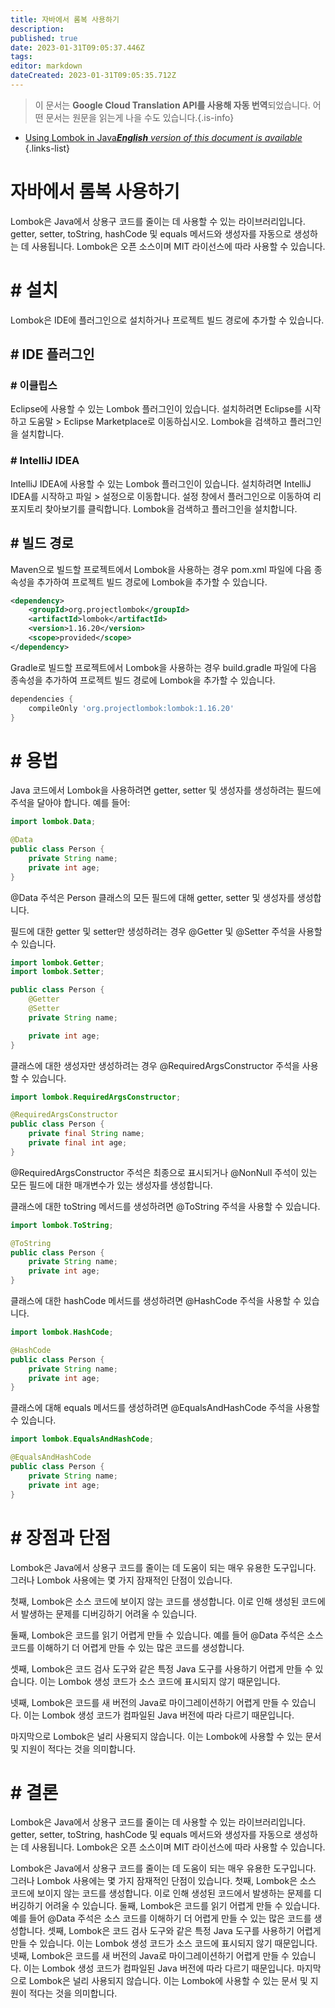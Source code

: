 ```yaml
---
title: 자바에서 롬복 사용하기
description: 
published: true
date: 2023-01-31T09:05:37.446Z
tags: 
editor: markdown
dateCreated: 2023-01-31T09:05:35.712Z
---
```


> 이 문서는 **Google Cloud Translation API를 사용해 자동 번역**되었습니다.
어떤 문서는 원문을 읽는게 나을 수도 있습니다.{.is-info}

- [Using Lombok in Java***English** version of this document is available*](/en/Knowledge-base/Java/using-lombok-in-java)
{.links-list}




# 자바에서 롬복 사용하기

Lombok은 Java에서 상용구 코드를 줄이는 데 사용할 수 있는 라이브러리입니다. getter, setter, toString, hashCode 및 equals 메서드와 생성자를 자동으로 생성하는 데 사용됩니다. Lombok은 오픈 소스이며 MIT 라이선스에 따라 사용할 수 있습니다.

# # 설치

Lombok은 IDE에 플러그인으로 설치하거나 프로젝트 빌드 경로에 추가할 수 있습니다.

## # IDE 플러그인

### # 이클립스

Eclipse에 사용할 수 있는 Lombok 플러그인이 있습니다. 설치하려면 Eclipse를 시작하고 도움말 > Eclipse Marketplace로 이동하십시오. Lombok을 검색하고 플러그인을 설치합니다.

### # IntelliJ IDEA

IntelliJ IDEA에 사용할 수 있는 Lombok 플러그인이 있습니다. 설치하려면 IntelliJ IDEA를 시작하고 파일 > 설정으로 이동합니다. 설정 창에서 플러그인으로 이동하여 리포지토리 찾아보기를 클릭합니다. Lombok을 검색하고 플러그인을 설치합니다.

## # 빌드 경로

Maven으로 빌드할 프로젝트에서 Lombok을 사용하는 경우 pom.xml 파일에 다음 종속성을 추가하여 프로젝트 빌드 경로에 Lombok을 추가할 수 있습니다.

```xml
<dependency>
    <groupId>org.projectlombok</groupId>
    <artifactId>lombok</artifactId>
    <version>1.16.20</version>
    <scope>provided</scope>
</dependency>
```

Gradle로 빌드할 프로젝트에서 Lombok을 사용하는 경우 build.gradle 파일에 다음 종속성을 추가하여 프로젝트 빌드 경로에 Lombok을 추가할 수 있습니다.

```groovy
dependencies {
    compileOnly 'org.projectlombok:lombok:1.16.20'
}
```

# # 용법

Java 코드에서 Lombok을 사용하려면 getter, setter 및 생성자를 생성하려는 필드에 주석을 달아야 합니다. 예를 들어:

```java
import lombok.Data;

@Data
public class Person {
    private String name;
    private int age;
}
```

@Data 주석은 Person 클래스의 모든 필드에 대해 getter, setter 및 생성자를 생성합니다.

필드에 대한 getter 및 setter만 생성하려는 경우 @Getter 및 @Setter 주석을 사용할 수 있습니다.

```java
import lombok.Getter;
import lombok.Setter;

public class Person {
    @Getter
    @Setter
    private String name;

    private int age;
}
```

클래스에 대한 생성자만 생성하려는 경우 @RequiredArgsConstructor 주석을 사용할 수 있습니다.

```java
import lombok.RequiredArgsConstructor;

@RequiredArgsConstructor
public class Person {
    private final String name;
    private final int age;
}
```

@RequiredArgsConstructor 주석은 최종으로 표시되거나 @NonNull 주석이 있는 모든 필드에 대한 매개변수가 있는 생성자를 생성합니다.

클래스에 대한 toString 메서드를 생성하려면 @ToString 주석을 사용할 수 있습니다.

```java
import lombok.ToString;

@ToString
public class Person {
    private String name;
    private int age;
}
```

클래스에 대한 hashCode 메서드를 생성하려면 @HashCode 주석을 사용할 수 있습니다.

```java
import lombok.HashCode;

@HashCode
public class Person {
    private String name;
    private int age;
}
```

클래스에 대해 equals 메서드를 생성하려면 @EqualsAndHashCode 주석을 사용할 수 있습니다.

```java
import lombok.EqualsAndHashCode;

@EqualsAndHashCode
public class Person {
    private String name;
    private int age;
}
```

# # 장점과 단점

Lombok은 Java에서 상용구 코드를 줄이는 데 도움이 되는 매우 유용한 도구입니다. 그러나 Lombok 사용에는 몇 가지 잠재적인 단점이 있습니다.

첫째, Lombok은 소스 코드에 보이지 않는 코드를 생성합니다. 이로 인해 생성된 코드에서 발생하는 문제를 디버깅하기 어려울 수 있습니다.

둘째, Lombok은 코드를 읽기 어렵게 만들 수 있습니다. 예를 들어 @Data 주석은 소스 코드를 이해하기 더 어렵게 만들 수 있는 많은 코드를 생성합니다.

셋째, Lombok은 코드 검사 도구와 같은 특정 Java 도구를 사용하기 어렵게 만들 수 있습니다. 이는 Lombok 생성 코드가 소스 코드에 표시되지 않기 때문입니다.

넷째, Lombok은 코드를 새 버전의 Java로 마이그레이션하기 어렵게 만들 수 있습니다. 이는 Lombok 생성 코드가 컴파일된 Java 버전에 따라 다르기 때문입니다.

마지막으로 Lombok은 널리 사용되지 않습니다. 이는 Lombok에 사용할 수 있는 문서 및 지원이 적다는 것을 의미합니다.

# # 결론

Lombok은 Java에서 상용구 코드를 줄이는 데 사용할 수 있는 라이브러리입니다. getter, setter, toString, hashCode 및 equals 메서드와 생성자를 자동으로 생성하는 데 사용됩니다. Lombok은 오픈 소스이며 MIT 라이선스에 따라 사용할 수 있습니다.

Lombok은 Java에서 상용구 코드를 줄이는 데 도움이 되는 매우 유용한 도구입니다. 그러나 Lombok 사용에는 몇 가지 잠재적인 단점이 있습니다. 첫째, Lombok은 소스 코드에 보이지 않는 코드를 생성합니다. 이로 인해 생성된 코드에서 발생하는 문제를 디버깅하기 어려울 수 있습니다. 둘째, Lombok은 코드를 읽기 어렵게 만들 수 있습니다. 예를 들어 @Data 주석은 소스 코드를 이해하기 더 어렵게 만들 수 있는 많은 코드를 생성합니다. 셋째, Lombok은 코드 검사 도구와 같은 특정 Java 도구를 사용하기 어렵게 만들 수 있습니다. 이는 Lombok 생성 코드가 소스 코드에 표시되지 않기 때문입니다. 넷째, Lombok은 코드를 새 버전의 Java로 마이그레이션하기 어렵게 만들 수 있습니다. 이는 Lombok 생성 코드가 컴파일된 Java 버전에 따라 다르기 때문입니다. 마지막으로 Lombok은 널리 사용되지 않습니다. 이는 Lombok에 사용할 수 있는 문서 및 지원이 적다는 것을 의미합니다.